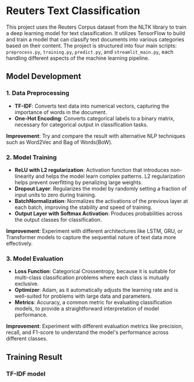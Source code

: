 
# Reuters Text Classification

This project uses the Reuters Corpus dataset from the NLTK library to train a deep learning model for text classification. It utilizes TensorFlow to build and train a model that can classify text documents into various categories based on their content. The project is structured into four main scripts: `preprocess.py`, `training.py`, `predict.py`, and `streamlit_main.py`, each handling different aspects of the machine learning pipeline.

## Model Development

### 1. Data Preprocessing

- **TF-IDF**: Converts text data into numerical vectors, capturing the importance of words in the document.
- **One-Hot Encoding**: Converts categorical labels to a binary matrix, necessary for categorical output in classification tasks.


**Improvement**: Try and compare the result with alternative NLP techniques such as Word2Vec and Bag of Words(BoW).

### 2. Model Training

- **ReLU with L2 regularization**: Activation function that introduces non-linearity and helps the model learn complex patterns. L2 regularization helps prevent overfitting by penalizing large weights.
- **Dropout Layer**: Regularizes the model by randomly setting a fraction of input units to zero during training.
- **BatchNormalization**: Normalizes the activations of the previous layer at each batch, improving the stability and speed of training.
- **Output Layer with Softmax Activation**: Produces probabilities across the output classes for classification.


**Improvement**: Experiment with different architectures like LSTM, GRU, or Transformer models to capture the sequential nature of text data more effectively.


### 3. Model Evaluation

- **Loss Function**: Categorical Crossentropy, because it is suitable for multi-class classification problems where each class is mutually exclusive.
- **Optimizer**: Adam, as it automatically adjusts the learning rate and is well-suited for problems with large data and parameters.
- **Metrics**: Accuracy, a common metric for evaluating classification models, to provide a straightforward interpretation of model performance.

**Improvement**: Experiment with different evaluation metrics like precision, recall, and F1-score to understand the model's performance across different classes.

## Training Result

### TF-IDF model
```

```